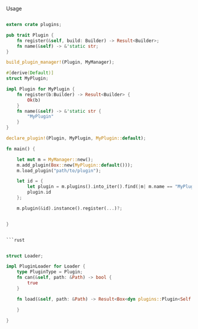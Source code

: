 
Usage
```rust

extern crate plugins;

pub trait Plugin {
    fn register(&self, build: Builder) -> Result<Builder>;
    fn name(&self) -> &'static str;
}

build_plugin_manager!(Plugin, MyManager);

#[derive(Default)]
struct MyPlugin;

impl Plugin for MyPlugin {
    fn register(b:Builder) -> Result<Builder> {
        Ok(b)
    }
    fn name(&self) -> &'static str {
        "MyPlugin"
    }
}

declare_plugin!(Plugin, MyPlugin, MyPlugin::default);

fn main() {

    let mut m = MyManager::new();
    m.add_plugin(Box::new(MyPlugin::default()));
    m.load_plugin("path/to/plugin");

    let id = {
        let plugin = m.plugins().into_iter().find(|m| m.name == "MyPlugin");
        plugin.id
    };

    m.plugin(&id).instance().register(...)?;


}


```rust


struct Loader;

impl PluginLoader for Loader {
    type PluginType = Plugin;
    fn can(&self, path: &Path) -> bool {
        true
    }

    fn load(&self, path: &Path) -> Result<Box<dyn plugins::Plugin<Self::Item>>> {

    }
    
}


```